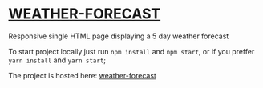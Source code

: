 # [WEATHER-FORECAST](https://tonik1204.github.io/weather-forecast/)
Responsive single HTML page displaying a 5 day weather forecast

To start project locally just run `npm install` and `npm start`, or if you preffer `yarn install` and `yarn start`;

The project is hosted here: [weather-forecast](https://tonik1204.github.io/weather-forecast/)
